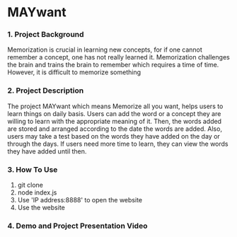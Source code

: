 # MAYwant

### 1. Project Background
Memorization is crucial in learning new concepts, for if one cannot remember a concept, one has not really learned it.  Memorization challenges the brain and trains the brain to remember which requires a time of time. However, it is difficult to memorize something

### 2. Project Description
The project MAYwant which means Memorize all you want, helps users to learn things on daily basis. Users can add the word or a concept they are willing to learn with the appropriate meaning of it. Then, the words added are stored and arranged according to the date the words are added. Also, users may take a test based on the words they have added on the day or through the days. If users need more time to learn, they can view the words they have added until then.

### 3. How To Use 
1. git clone 
2. node index.js
3. Use 'IP address:8888' to open the website
4. Use the website 

### 4. Demo and Project Presentation Video 

